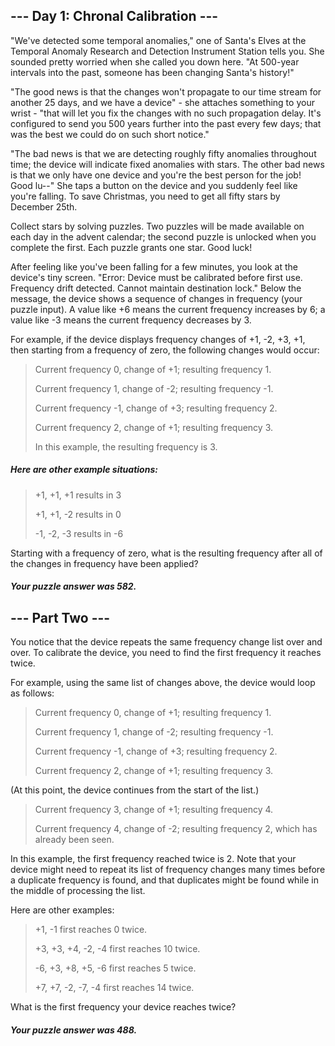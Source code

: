 ## --- Day 1: Chronal Calibration ---
"We've detected some temporal anomalies," one of Santa's Elves at the Temporal Anomaly Research and Detection Instrument Station tells you. She sounded pretty worried when she called you down here. "At 500-year intervals into the past, someone has been changing Santa's history!"

"The good news is that the changes won't propagate to our time stream for another 25 days, and we have a device" - she attaches something to your wrist - "that will let you fix the changes with no such propagation delay. It's configured to send you 500 years further into the past every few days; that was the best we could do on such short notice."

"The bad news is that we are detecting roughly fifty anomalies throughout time; the device will indicate fixed anomalies with stars. The other bad news is that we only have one device and you're the best person for the job! Good lu--" She taps a button on the device and you suddenly feel like you're falling. To save Christmas, you need to get all fifty stars by December 25th.

Collect stars by solving puzzles. Two puzzles will be made available on each day in the advent calendar; the second puzzle is unlocked when you complete the first. Each puzzle grants one star. Good luck!

After feeling like you've been falling for a few minutes, you look at the device's tiny screen. "Error: Device must be calibrated before first use. Frequency drift detected. Cannot maintain destination lock." Below the message, the device shows a sequence of changes in frequency (your puzzle input). A value like +6 means the current frequency increases by 6; a value like -3 means the current frequency decreases by 3.

For example, if the device displays frequency changes of +1, -2, +3, +1, then starting from a frequency of zero, the following changes would occur:

> Current frequency  0, change of +1; resulting frequency  1.
> 
> Current frequency  1, change of -2; resulting frequency -1.
> 
> Current frequency -1, change of +3; resulting frequency  2.
> 
> Current frequency  2, change of +1; resulting frequency  3.
> 
> In this example, the resulting frequency is 3.

##### Here are other example situations:

> +1, +1, +1 results in  3
> 
> +1, +1, -2 results in  0
> 
> -1, -2, -3 results in -6
> 
Starting with a frequency of zero, what is the resulting frequency after all of the changes in frequency have been applied?

##### Your puzzle answer was 582.

## --- Part Two ---
You notice that the device repeats the same frequency change list over and over. To calibrate the device, you need to find the first frequency it reaches twice.

For example, using the same list of changes above, the device would loop as follows:

> Current frequency  0, change of +1; resulting frequency  1.
> 
> Current frequency  1, change of -2; resulting frequency -1.
> 
> Current frequency -1, change of +3; resulting frequency  2.
> 
> Current frequency  2, change of +1; resulting frequency  3.

(At this point, the device continues from the start of the list.)

> Current frequency  3, change of +1; resulting frequency  4.
> 
> Current frequency  4, change of -2; resulting frequency  2, which has already been seen.

In this example, the first frequency reached twice is 2. Note that your device might need to repeat its list of frequency changes many times before a duplicate frequency is found, and that duplicates might be found while in the middle of processing the list.

Here are other examples:

> +1, -1 first reaches 0 twice.
> 
> +3, +3, +4, -2, -4 first reaches 10 twice.
> 
> -6, +3, +8, +5, -6 first reaches 5 twice.
> 
> +7, +7, -2, -7, -4 first reaches 14 twice.

What is the first frequency your device reaches twice?

##### Your puzzle answer was 488.